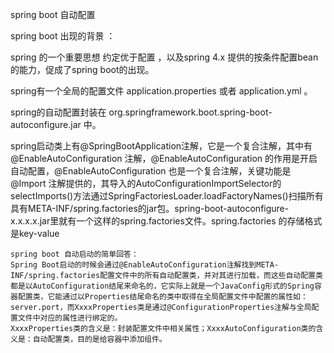 

spring boot 自动配置

spring boot 出现的背景 ： 

spring 的一个重要思想 约定优于配置 ，以及spring 4.x 提供的按条件配置bean的能力，促成了spring boot的出现。

spring有一个全局的配置文件 application.properties 或者 application.yml 。

spring的自动配置封装在 org.springframework.boot.spring-boot-autoconfigure.jar 中。

spring启动类上有@SpringBootApplication注解，它是一个复合注解，其中有 @EnableAutoConfiguration 注解，@EnableAutoConfiguration 的作用是开启自动配置，@EnableAutoConfiguration 也是一个复合注解，关键功能是 @Import 注解提供的，其导入的AutoConfigurationImportSelector的selectImports()方法通过SpringFactoriesLoader.loadFactoryNames()扫描所有具有META-INF/spring.factories的jar包。spring-boot-autoconfigure-x.x.x.x.jar里就有一个这样的spring.factories文件。spring.factories 的存储格式是key-value

```
spring boot 自动启动的简单回答：
Spring Boot启动的时候会通过@EnableAutoConfiguration注解找到META-INF/spring.factories配置文件中的所有自动配置类，并对其进行加载，而这些自动配置类都是以AutoConfiguration结尾来命名的，它实际上就是一个JavaConfig形式的Spring容器配置类，它能通过以Properties结尾命名的类中取得在全局配置文件中配置的属性如：server.port，而XxxxProperties类是通过@ConfigurationProperties注解与全局配置文件中对应的属性进行绑定的。
XxxxProperties类的含义是：封装配置文件中相关属性；XxxxAutoConfiguration类的含义是：自动配置类，目的是给容器中添加组件。
```

